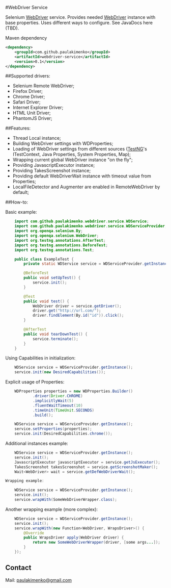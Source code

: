 [WebDriver]: http://docs.seleniumhq.org/projects/webdriver/
[TestNG]: http://testng.org/doc/index.html

#WebDriver Service

Selenium [WebDriver] service. Provides needed [WebDriver] instance with base properties. Uses different ways to configure.
See JavaDocs here (TBD).

Maven dependency

```xml
<dependency>
    <groupId>com.github.paulakimenko</groupId>
    <artifactId>webdriver-service</artifactId>
    <version>0.1</version>
</dependency>
```

##Supported drivers:

 - Selenium Remote WebDriver;
 - Firefox Driver;
 - Chrome Driver;
 - Safari Driver;
 - Internet Explorer Driver;
 - HTML Unit Driver;
 - PhantomJS Driver;

##Features:

 - Thread Local instance;
 - Building WebDriver settings with WDProperties;
 - Loading of WebDriver settings from different sources ([TestNG]'s ITestContext, Java Properties, System Properties, Map);
 - Wrapping current global WebDriver instance "on the fly";
 - Providing JavascriptExecutor instance;
 - Providing TakesScreenshot instance;
 - Providing default WebDriverWait instance with timeout value from Properties;
 - LocalFileDetector and Augmenter are enabled in RemoteWebDriver by default;

##How-to:

Basic example:

```java
    import com.github.paulakimenko.webdriver.service.WDService;
    import com.github.paulakimenko.webdriver.service.WDServiceProvider;
    import org.openqa.selenium.By;
    import org.openqa.selenium.WebDriver;
    import org.testng.annotations.AfterTest;
    import org.testng.annotations.BeforeTest;
    import org.testng.annotations.Test;

    public class ExampleTest {
        private static WDService service = WDServiceProvider.getInstance();

        @BeforeTest
        public void setUpTest() {
            service.init();
        }

        @Test
        public void test() {
            WebDriver driver = service.getDriver();
            driver.get("http://url.com/");
            driver.findElement(By.id("id")).click();
        }

        @AfterTest
        public void tearDownTest() {
            service.terminate();
        }
    }
```

Using Capabilities in initialization:

```java
    WDService service = WDServiceProvider.getInstance();
    service.init(new DesiredCapabilities());
```

Explicit usage of Properties:

```java
    WDProperties properties = new WDProperties.Builder()
            .driver(Driver.CHROME)
            .implicitlyWait(5)
            .fluentWaitTimeout(10)
            .timeUnit(TimeUnit.SECONDS)
            .build();

    WDService service = WDServiceProvider.getInstance();
    service.setProperties(properties);
    service.init(DesiredCapabilities.chrome());
```

Additional instances example:

```java
    WDService service = WDServiceProvider.getInstance();
    service.init();
    JavascriptExecutor javascriptExecutor = service.getJsExecutor();
    TakesScreenshot takesScreenshot = service.getScreenshotMaker();
    Wait<WebDriver> wait = service.getDefWebDriverWait();
```

```java
Wrapping example:

    WDService service = WDServiceProvider.getInstance();
    service.init();
    service.wrapWith(SomeWebDriverWrapper.class);
```

Another wrapping example (more complex):

```java
    WDService service = WDServiceProvider.getInstance();
    service.init();
    service.wrapWith(new Function<WebDriver, WrapsDriver>() {
        @Override
        public WrapsDriver apply(WebDriver driver) {
            return new SomeWebDriverWrapper(driver, [some args...]);
        }
    });
```

## Contact
Mail: [paulakimenko@gmail.com](mailto:paulakimenko@gmail.com)
